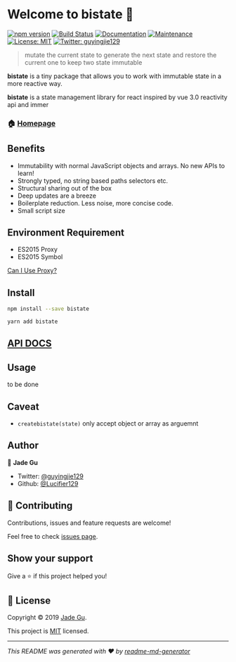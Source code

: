# Welcome to bistate 👋 

[![npm version](https://img.shields.io/npm/v/bistate.svg?style=flat)](https://www.npmjs.com/package/bistate)
[![Build Status](https://travis-ci.org/Lucifier129/bistate.svg?branch=master)](https://travis-ci.org/Lucifier129/bistate)
[![Documentation](https://img.shields.io/badge/documentation-yes-brightgreen.svg)](https://github.com/Lucifier129/bistate#readme)
[![Maintenance](https://img.shields.io/badge/Maintained%3F-yes-green.svg)](https://github.com/Lucifier129/bistate/graphs/commit-activity)
[![License: MIT](https://img.shields.io/badge/License-MIT-yellow.svg)](https://github.com/Lucifier129/bistate/blob/master/LICENSE)
[![Twitter: guyingjie129](https://img.shields.io/twitter/follow/guyingjie129.svg?style=social)](https://twitter.com/guyingjie129)

> mutate the current state to generate the next state and restore the current one to keep two state immutable

**bistate** is a tiny package that allows you to work with immutable state in a more reactive way.

**bistate** is a state management library for react inspired by vue 3.0 reactivity api and immer

### 🏠 [Homepage](https://github.com/Lucifier129/bistate#readme)

## Benefits

- Immutability with normal JavaScript objects and arrays. No new APIs to learn!
- Strongly typed, no string based paths selectors etc.
- Structural sharing out of the box
- Deep updates are a breeze
- Boilerplate reduction. Less noise, more concise code.
- Small script size

## Environment Requirement

- ES2015 Proxy
- ES2015 Symbol

[Can I Use Proxy?](https://caniuse.com/#search=Proxy)

## Install

```sh
npm install --save bistate
```

```sh
yarn add bistate
```

## [API DOCS](/docs/API.md)

## Usage

to be done

## Caveat

- `createbistate(state)` only accept object or array as arguemnt

## Author

👤 **Jade Gu**

- Twitter: [@guyingjie129](https://twitter.com/guyingjie129)
- Github: [@Lucifier129](https://github.com/Lucifier129)

## 🤝 Contributing

Contributions, issues and feature requests are welcome!

Feel free to check [issues page](https://github.com/Lucifier129/bistate/issues).

## Show your support

Give a ⭐️ if this project helped you!

## 📝 License

Copyright © 2019 [Jade Gu](https://github.com/Lucifier129).

This project is [MIT](https://github.com/Lucifier129/bistate/blob/master/LICENSE) licensed.

---

_This README was generated with ❤️ by [readme-md-generator](https://github.com/kefranabg/readme-md-generator)_
